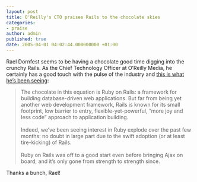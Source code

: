 ```yaml
---
layout: post
title: O'Reilly's CTO praises Rails to the chocolate skies
categories:
- praise
author: admin
published: true
date: 2005-04-01 04:02:44.000000000 +01:00
---
```

<p>Rael Dornfest seems to be having a chocolate good time digging into the crunchy Rails. As the Chief Technology Officer at O&rsquo;Reilly Media, he certainly has a good touch with the pulse of the industry and <a href="http://www.oreillynet.com/pub/wlg/6782">this is what he&#8217;s been seeing</a>:</p>
<blockquote>The chocolate in this equation is Ruby on Rails: a framework for building database-driven web applications. But far from being yet another web development framework, Rails is known for its small footprint, low barrier to entry, flexible-yet-powerful, &#8220;more joy and less code&#8221; approach to application building.<br />
<br />
Indeed, we&#8217;ve been seeing interest in Ruby explode over the past few months: no doubt in large part due to the swift adoption (or at least tire-kicking) of Rails.<br />
<br />
Ruby on Rails was off to a good start even before bringing Ajax on board; and it&#8217;s only gone from strength to strength since.</blockquote>
<p>Thanks a bunch, Rael!</p>
